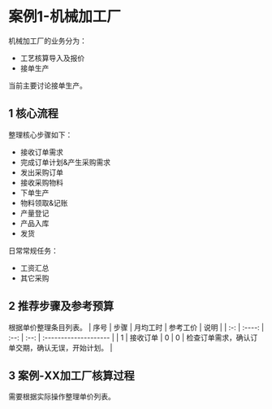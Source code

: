 # 案例1-机械加工厂
机械加工厂的业务分为：  
* 工艺核算导入及报价
* 接单生产  

当前主要讨论接单生产。

## 1 核心流程
整理核心步骤如下：  
* 接收订单需求  
* 完成订单计划&产生采购需求  
* 发出采购订单  
* 接收采购物料  
* 下单生产
* 物料领取&记账  
* 产量登记
* 产品入库
* 发货  

日常常规任务：  
* 工资汇总  
* 其它采购  


## 2 推荐步骤及参考预算  
根据单价整理条目列表。
| 序号 | 步骤   | 月均工时 | 参考工价 | 说明 |
| :-: | :----: | :--: | :--: | :-------------------- |
| 1 | 接收订单 |  0 | 0 | 检查订单需求，确认订单交期，确认无误，开始计划。 |

## 3 案例-XX加工厂核算过程
需要根据实际操作整理单价列表。

